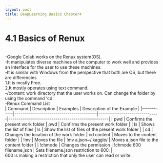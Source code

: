 ```yaml
---
layout: post
title: DeepLearning Basics Chapter4
---
```


# 4.1 Basics of Renux 
<br/>
-Google Colab works on the Renux system(OS).<br/>
-It manipulates diverse machines of the computer to work well and provides an interface for the user to use these machines.<br/>
-It is similar with Windows from the perspective that both are OS, but there are differencies<br/>
1.It is mostly Free.<br/>
2.It mostly operates using text command.<br/>
-/content: work directory that the user works on. Can change the folder by using the command 'cd'.<br/>
-Renux Command List<br/>
 | Command    | Description                             | Examples                      | Description of the Example                        |
 |------------|------------------------------------------|-------------------------------|---------------------------------------------------|
 | pwd       | Confirms the present work folder         |   pwd                         | Confirms the present work folder                  |
 |  ls       |    Shows the list of files               |   ls                          | Show the list of files of the present work folder |
 |  cd       | Changes the location of the work folder  | cd content                    | Moves to the content folder                       |
 |  !mv      | Moves the file                           | !mv a.json~/.kaggle/          | Moves a.json file to the content folder           |
 |  !chmode  | Changes the permission                   | !chmode 600<br/>filename.json | Sets filename.json restriction to 600.            |
                                                     <br/>600 is making a restriction that only the user can read or write.
                                                     
